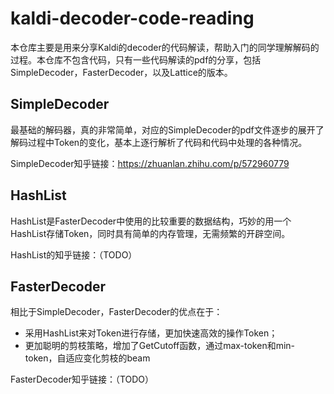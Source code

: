 # kaldi-decoder-code-reading

本仓库主要是用来分享Kaldi的decoder的代码解读，帮助入门的同学理解解码的过程。本仓库不包含代码，只有一些代码解读的pdf的分享，包括SimpleDecoder，FasterDecoder，以及Lattice的版本。

## SimpleDecoder
最基础的解码器，真的非常简单，对应的SimpleDecoder的pdf文件逐步的展开了解码过程中Token的变化，基本上逐行解析了代码和代码中处理的各种情况。

SimpleDecoder知乎链接：https://zhuanlan.zhihu.com/p/572960779

## HashList
HashList是FasterDecoder中使用的比较重要的数据结构，巧妙的用一个HashList存储Token，同时具有简单的内存管理，无需频繁的开辟空间。

HashList的知乎链接：（TODO）

## FasterDecoder
相比于SimpleDecoder，FasterDecoder的优点在于：
* 采用HashList来对Token进行存储，更加快速高效的操作Token；
* 更加聪明的剪枝策略，增加了GetCutoff函数，通过max-token和min-token，自适应变化剪枝的beam

FasterDecoder知乎链接：（TODO）

